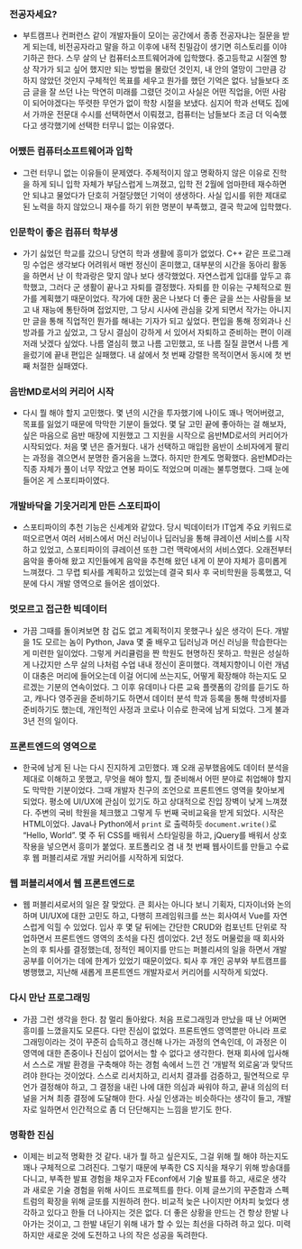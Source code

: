 ### 전공자세요?

- 부트캠프나 컨퍼런스 같이 개발자들이 모이는 공간에서 종종 전공자냐는 질문을 받게 되는데, 비전공자라고 말을 하고 이후에 내적 친밀감이 생기면 히스토리를 이야기하곤 한다. 스무 살의 난 컴퓨터소프트웨어과에 입학했다. 중고등학교 시절엔 항상 작가가 되고 싶어 했지만 되는 방법을 몰랐던 것인지, 내 안의 열망이 그만큼 강하지 않았던 것인지 구체적인 목표를 세우고 뭔가를 했던 기억은 없다. 남들보다 조금 글을 잘 쓰던 나는 막연히 미래를 그렸던 것이고 사실은 어떤 직업을, 어떤 사람이 되어야겠다는 뚜렷한 무언가 없이 학창 시절을 보냈다. 심지어 학과 선택도 집에서 가까운 전문대 수시를 선택하면서 이뤄졌고, 컴퓨터는 남들보다 조금 더 익숙했다고 생각했기에 선택한 터무니 없는 이유였다.

### 어쨌든 컴퓨터소프트웨어과 입학

- 그런 터무니 없는 이유들이 문제였다. 주체적이지 않고 명확하지 않은 이유로 진학을 하게 되니 입학 자체가 부담스럽게 느껴졌고, 입학 전 2월에 엄마한테 재수하면 안 되냐고 물었다가 단호히 거절당했던 기억이 생생하다. 사실 입시를 위한 제대로 된 노력을 하지 않았으니 재수를 하기 위한 명분이 부족했고, 결국 학교에 입학했다.

### 인문학이 좋은 컴퓨터 학부생

- 가기 싫었던 학교를 갔으니 당연히 학과 생활에 흥미가 없었다. C++ 같은 프로그래밍 수업은 생각보다 어려워서 매번 정신이 혼미했고, 대부분의 시간을 동아리 활동을 하면서 난 이 학과랑은 맞지 않나 보다 생각했었다. 자연스럽게 입대를 앞두고 휴학했고, 그러다 군 생활이 끝나고 자퇴를 결정했다. 자퇴를 한 이유는 구체적으로 뭔가를 계획했기 때문이었다. 작가에 대한 꿈은 나보다 더 좋은 글을 쓰는 사람들을 보고 내 재능에 통탄하며 접었지만, 그 당시 시사에 관심을 갖게 되면서 작가는 아니지만 글을 통해 직업적인 뭔가를 해내는 기자가 되고 싶었다. 편입을 통해 정외과나 신방과를 가고 싶었고, 그 당시 결심이 강하게 서 있어서 자퇴하고 준비하는 편이 이래저래 낫겠다 싶었다. 나름 열심히 했고 나름 고민했고, 또 나름 질질 끌면서 나름 게을렀기에 끝내 편입은 실패했다. 내 삶에서 첫 번째 강렬한 목적이면서 동시에 첫 번째 처절한 실패였다.

### 음반MD로서의 커리어 시작

- 다시 뭘 해야 할지 고민했다. 몇 년의 시간을 투자했기에 나이도 꽤나 먹어버렸고, 목표를 잃었기 때문에 막막한 기분이 들었다. 몇 달 고민 끝에 좋아하는 걸 해보자,싶은 마음으로 음반 매장에 지원했고 그 지원을 시작으로 음반MD로서의 커리어가 시작되었다. 처음 몇 년은 즐거웠다. 내가 선택하고 매입한 음반이 소비자에게 팔리는 과정을 겪으면서 분명한 즐거움을 느꼈다. 하지만 한계도 명확했다. 음반MD라는 직종 자체가 풀이 너무 작았고 연봉 파이도 적었으며 미래는 불투명했다. 그때 눈에 들어온 게 스포티파이였다.

### 개발바닥을 기웃거리게 만든 스포티파이

- 스포티파이의 추천 기능은 신세계와 같았다. 당시 빅데이터가 IT업계 주요 키워드로 떠오르면서 여러 서비스에서 머신 러닝이나 딥러닝을 통해 큐레이션 서비스를 시작하고 있었고, 스포티파이의 큐레이션 또한 그런 맥락에서의 서비스였다. 오래전부터 음악을 좋아해 왔고 지인들에게 음악을 추천해 왔던 내게 이 분야 자체가 흥미롭게 느껴졌다. 그 무렵 퇴사를 계획하고 있었는데 결국 퇴사 후 국비학원을 등록했고, 덕분에 다시 개발 영역으로 들어온 셈이었다.

### 멋모르고 접근한 빅데이터

- 가끔 그때를 돌이켜보면 참 겁도 없고 계획적이지 못했구나 싶은 생각이 든다. 개발을 1도 모르는 놈이 Python, Java 몇 줄 배우고 딥러닝과 머신 러닝을 학습한다는 게 미련한 일이었다. 그렇게 커리큘럼을 짠 학원도 현명하진 못하고. 학원은 성실하게 나갔지만 스무 살의 나처럼 수업 내내 정신이 혼미했다. 객체지향이니 이런 개념이 대충은 머리에 들어오는데 이걸 어디에 쓰는지도, 어떻게 확장해야 하는지도 모르겠는 기분의 연속이었다. 그 이후 유데미나 다른 교육 플랫폼의 강의를 듣기도 하고, 캐나다 영주권을 준비하기도 하면서 데이터 분석 학과 등록을 통해 학생비자를 준비하기도 했는데, 개인적인 사정과 코로나 이슈로 한국에 남게 되었다. 그게 불과 3년 전의 일이다.

### 프론트엔드의 영역으로

- 한국에 남게 된 나는 다시 진지하게 고민했다. 꽤 오래 공부했음에도 데이터 분석을 제대로 이해하고 못했고, 무엇을 해야 할지, 뭘 준비해서 어떤 분야로 취업해야 할지도 막막한 기분이었다. 그때 개발자 친구의 조언으로 프론트엔드 영역을 찾아보게 되었다. 평소에 UI/UX에 관심이 있기도 하고 상대적으로 진입 장벽이 낮게 느껴졌다. 주변의 국비 학원을 체크했고 그렇게 두 번째 국비교육을 받게 되었다. 시작은 HTML이었다. Java나 Python에서 `print` 로 출력하듯 `document.write()`로 “Hello, World”. 몇 주 뒤 CSS를 배워서 스타일링을 하고, jQuery를 배워서 상호작용을 넣으면서 흥미가 붙었다. 포트폴리오 겸 내 첫 번째 웹사이트를 만들고 수료 후 웹 퍼블리셔로 개발 커리어를 시작하게 되었다.

### 웹 퍼블리셔에서 웹 프론트엔드로

- 웹 퍼블리셔로서의 일은 잘 맞았다. 큰 회사는 아니다 보니 기획자, 디자이너와 논의하며 UI/UX에 대한 고민도 하고, 다행히 프레임워크를 쓰는 회사여서 Vue를 자연스럽게 익힐 수 있었다. 입사 후 몇 달 뒤에는 간단한 CRUD와 컴포넌트 단위로 작업하면서 프론트엔드 영역의 초석을 다진 셈이었다. 2년 정도 머물렀을 때 회사와 논의 후 퇴사를 결정했는데, 정적인 페이지를 만드는 퍼블리셔의 일을 하면서 개발 공부를 이어가는 데에 한계가 있었기 때문이었다. 퇴사 후 개인 공부와 부트캠프를 병행했고, 지난해 새롭게 프론트엔드 개발자로서 커리어를 시작하게 되었다.

### 다시 만난 프로그래밍

- 가끔 그런 생각을 한다. 참 멀리 돌아왔다. 처음 프로그래밍과 만났을 때 난 어쩌면 흥미를 느꼈을지도 모른다. 다만 진심이 없었다. 프론트엔드 영역뿐만 아니라 프로그래밍이라는 것이 꾸준히 습득하고 갱신해 나가는 과정의 연속인데, 이 과정은 이 영역에 대한 존중이나 진심이 없어서는 할 수 없다고 생각한다. 현재 회사에 입사해서 스스로 개발 환경을 구축해야 하는 경험 속에서 느낀 건 ‘개발적 외로움’과 맞닥뜨려야 한다는 것이었다. 스스로 리서치하고, 리서치 결과를 검증하고, 필연적으로 무언가 결정해야 하고, 그 결정을 내린 나에 대한 의심과 싸워야 하고, 끝내 의심의 터널을 거쳐 최종 결정에 도달해야 한다. 사실 인생과는 비슷하다는 생각이 들고, 개발자로 일하면서 인간적으로 좀 더 단단해지는 느낌을 받기도 한다.

### 명확한 진심

- 이제는 비교적 명확한 것 같다. 내가 뭘 하고 싶은지도, 그걸 위해 뭘 해야 하는지도 꽤나 구체적으로 그려진다. 그렇기 때문에 부족한 CS 지식을 채우기 위해 방송대를 다니고, 부족한 발표 경험을 채우고자 FEconf에서 기술 발표를 하고, 새로운 생각과 새로운 기술 경험을 위해 사이드 프로젝트를 한다. 이제 글쓰기의 꾸준함과 스펙트럼의 확장을 위해 글또를 지원하려 한다. 비교적 늦은 나이지만 어차피 늦었다 생각하고 있다고 한들 더 나아지는 것은 없다. 더 좋은 상황을 만드는 건 항상 한발 나아가는 것이고, 그 한발 내딛기 위해 내가 할 수 있는 최선을 다하려 하고 있다. 미력하지만 새로운 것에 도전하고 나의 작은 성공을 독려한다.